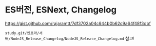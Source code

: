 # ES버전, ESNext, Changelog

https://gist.github.com/rajaramtt/7df3702a04c644b0b62c9a64f48f3dbf

`study.git/인프라/서버/NodeJS_Release_Changelog/NodeJS_Release_Changelog.md` 참고!
